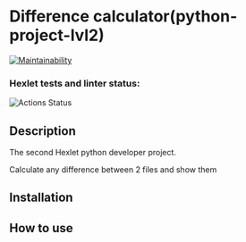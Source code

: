 # Difference calculator(python-project-lvl2)

[![Maintainability](https://api.codeclimate.com/v1/badges/a99a88d28ad37a79dbf6/maintainability)](https://codeclimate.com/github/codeclimate/codeclimate/maintainability)

### Hexlet tests and linter status:
![Actions Status](/workflows/hexlet-check/badge.svg)

## Description
The second Hexlet python developer project.

Calculate any difference between 2 files and show them

## Installation

## How to use
